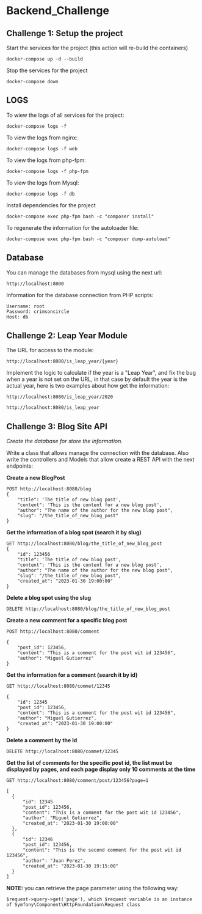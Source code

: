 # Backend_Challenge

## Challenge 1: Setup the project
Start the services for the project (this action will re-build the containers)

`docker-compose up -d --build`

Stop the services for the project

`docker-compose down`

## LOGS

To wiew the logs of all services for the project:

`docker-compose logs -f`

To view the logs from nginx:

`docker-compose logs -f web`

To view the logs from php-fpm:

`docker-compose logs -f php-fpm`

To view the logs from Mysql:

`docker-compose logs -f db`

Install dependencies for the project

`docker-compose exec php-fpm bash -c "composer install"`

To regenerate the information for the autoloader file:

`docker-compose exec php-fpm bash -c "composer dump-autoload"`


## Database

You can manage the databases from mysql using the next url:

`http://localhost:8000`

Information for the database connection from PHP scripts:

```
Username: root
Password: crimsoncircle
Host: db
```

## Challenge 2: Leap Year Module

The URL for access to the module:

`http://localhost:8080/is_leap_year/{year}`

Implement the logic to calculate if the year is a "Leap Year", and fix the bug when a year is not set on the URL, in that case by default the year is the actual year, here is two examples about how get the information:

`http://localhost:8080/is_leap_year/2020`

`http://localhost:8080/is_leap_year`


## Challenge 3: Blog Site API

*Create the database for store the information.* 

Write a class that allows manage the connection with the database. Also write the controllers and Models that allow create a REST API with the next endpoints:

**Create a new BlogPost**

```
POST http://localhost:8080/blog
{
    "title": 'The title of new blog post',
    "content": 'This is the content for a new blog post',
    "author": "The name of the author for the new blog post",
    "slug": "/the_title_of_new_blog_post"
}
```

**Get the information of a blog spot (search it by slug)**

```
GET http://localhost:8080/blog/the_title_of_new_blog_post
{
    "id": 123456
    "title": 'The title of new blog post',
    "content": 'This is the content for a new blog post',
    "author": "The name of the author for the new blog post",
    "slug": "/the_title_of_new_blog_post",
    "created_at": "2023-01-30 19:00:00"
}
```

**Delete a blog spot using the slug**

`DELETE http://localhost:8080/blog/the_title_of_new_blog_post`


**Create a new comment for a specific blog post**

```
POST http://localhost:8080/comment

{
    "post_id": 123456,
    "content": "This is a comment for the post wit id 123456",
    "author": "Miguel Gutierrez"
}
```

**Get the information for a comment (search it by id)**

```
GET http://localhost:8080/commet/12345

{
    "id": 12345
    "post_id": 123456,
    "content": "This is a comment for the post wit id 123456",
    "author": "Miguel Gutierrez",
    "created_at": "2023-01-30 19:00:00"
}
```

**Delete a comment by the Id**

`DELETE http://localhost:8080/commet/12345`


**Get the list of comments for the specific post id, the list must be displayed by pages, and each page display only 10 comments at the time**

```
GET http://localhost:8080/comment/post/123456?page=1

[
  {
      "id": 12345
      "post_id": 123456,
      "content": "This is a comment for the post wit id 123456",
      "author": "Miguel Gutierrez",
      "created_at": "2023-01-30 19:00:00"
  },
  {
      "id": 12346
      "post_id": 123456,
      "content": "This is the second comment for the post wit id 123456",
      "author": "Juan Perez",
      "created_at": "2023-01-30 19:15:00"
  }
]
```

**NOTE:** you can retrieve the page parameter using the following way:

`$request->query->get('page'), which $request variable is an instance of Symfony\Component\HttpFoundation\Request class`
